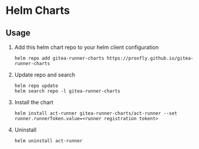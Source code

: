 # Helm Charts


## Usage

1. Add this helm chart repo to your helm client configuration

    ```
    helm repo add gitea-runner-charts https://proxfly.github.io/gitea-runner-charts
    ```
2. Update repo and search

    ```
    helm repo update
    helm search repo -l gitea-runner-charts
    ```
3. Install the chart

    ```
    helm install act-runner gitea-runner-charts/act-runner --set runner.runnerToken.value=<runner registration tokent>
    ```

4. Uninstall
    ```
    helm uninstall act-runner
    ```
